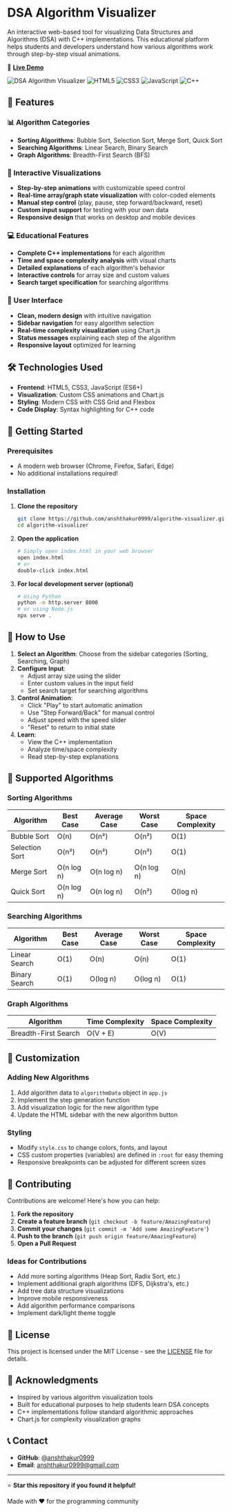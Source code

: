 # DSA Algorithm Visualizer

An interactive web-based tool for visualizing Data Structures and Algorithms (DSA) with C++ implementations. This educational platform helps students and developers understand how various algorithms work through step-by-step visual animations.

🚀 **[Live Demo](https://algorithm-visualizer-xi-nine.vercel.app)**

![DSA Algorithm Visualizer](https://img.shields.io/badge/Status-Active-brightgreen)
![HTML5](https://img.shields.io/badge/HTML5-E34F26?logo=html5&logoColor=white)
![CSS3](https://img.shields.io/badge/CSS3-1572B6?logo=css3&logoColor=white)
![JavaScript](https://img.shields.io/badge/JavaScript-F7DF1E?logo=javascript&logoColor=black)
![C++](https://img.shields.io/badge/C++-00599C?logo=c%2B%2B&logoColor=white)

## 🚀 Features

### 📊 Algorithm Categories
- **Sorting Algorithms**: Bubble Sort, Selection Sort, Merge Sort, Quick Sort
- **Searching Algorithms**: Linear Search, Binary Search
- **Graph Algorithms**: Breadth-First Search (BFS)

### 🎯 Interactive Visualizations
- **Step-by-step animations** with customizable speed control
- **Real-time array/graph state visualization** with color-coded elements
- **Manual step control** (play, pause, step forward/backward, reset)
- **Custom input support** for testing with your own data
- **Responsive design** that works on desktop and mobile devices

### 💻 Educational Features
- **Complete C++ implementations** for each algorithm
- **Time and space complexity analysis** with visual charts
- **Detailed explanations** of each algorithm's behavior
- **Interactive controls** for array size and custom values
- **Search target specification** for searching algorithms

### 🎨 User Interface
- **Clean, modern design** with intuitive navigation
- **Sidebar navigation** for easy algorithm selection
- **Real-time complexity visualization** using Chart.js
- **Status messages** explaining each step of the algorithm
- **Responsive layout** optimized for learning

## 🛠️ Technologies Used

- **Frontend**: HTML5, CSS3, JavaScript (ES6+)
- **Visualization**: Custom CSS animations and Chart.js
- **Styling**: Modern CSS with CSS Grid and Flexbox
- **Code Display**: Syntax highlighting for C++ code

## 🚀 Getting Started

### Prerequisites
- A modern web browser (Chrome, Firefox, Safari, Edge)
- No additional installations required!

### Installation

1. **Clone the repository**
   ```bash
   git clone https://github.com/anshthakur0999/algorithm-visualizer.git
   cd algorithm-visualizer
   ```

2. **Open the application**
   ```bash
   # Simply open index.html in your web browser
   open index.html
   # or
   double-click index.html
   ```

3. **For local development server (optional)**
   ```bash
   # Using Python
   python -m http.server 8000
   # or using Node.js
   npx serve .
   ```

## 📖 How to Use

1. **Select an Algorithm**: Choose from the sidebar categories (Sorting, Searching, Graph)
2. **Configure Input**: 
   - Adjust array size using the slider
   - Enter custom values in the input field
   - Set search target for searching algorithms
3. **Control Animation**:
   - Click "Play" to start automatic animation
   - Use "Step Forward/Back" for manual control
   - Adjust speed with the speed slider
   - "Reset" to return to initial state
4. **Learn**: 
   - View the C++ implementation
   - Analyze time/space complexity
   - Read step-by-step explanations

## 🎯 Supported Algorithms

### Sorting Algorithms
| Algorithm | Best Case | Average Case | Worst Case | Space Complexity |
|-----------|-----------|--------------|------------|------------------|
| Bubble Sort | O(n) | O(n²) | O(n²) | O(1) |
| Selection Sort | O(n²) | O(n²) | O(n²) | O(1) |
| Merge Sort | O(n log n) | O(n log n) | O(n log n) | O(n) |
| Quick Sort | O(n log n) | O(n log n) | O(n²) | O(log n) |

### Searching Algorithms
| Algorithm | Best Case | Average Case | Worst Case | Space Complexity |
|-----------|-----------|--------------|------------|------------------|
| Linear Search | O(1) | O(n) | O(n) | O(1) |
| Binary Search | O(1) | O(log n) | O(log n) | O(1) |

### Graph Algorithms
| Algorithm | Time Complexity | Space Complexity |
|-----------|----------------|------------------|
| Breadth-First Search | O(V + E) | O(V) |

## 🎨 Customization

### Adding New Algorithms
1. Add algorithm data to `algorithmData` object in `app.js`
2. Implement the step generation function
3. Add visualization logic for the new algorithm type
4. Update the HTML sidebar with the new algorithm button

### Styling
- Modify `style.css` to change colors, fonts, and layout
- CSS custom properties (variables) are defined in `:root` for easy theming
- Responsive breakpoints can be adjusted for different screen sizes

## 🤝 Contributing

Contributions are welcome! Here's how you can help:

1. **Fork the repository**
2. **Create a feature branch** (`git checkout -b feature/AmazingFeature`)
3. **Commit your changes** (`git commit -m 'Add some AmazingFeature'`)
4. **Push to the branch** (`git push origin feature/AmazingFeature`)
5. **Open a Pull Request**

### Ideas for Contributions
- Add more sorting algorithms (Heap Sort, Radix Sort, etc.)
- Implement additional graph algorithms (DFS, Dijkstra's, etc.)
- Add tree data structure visualizations
- Improve mobile responsiveness
- Add algorithm performance comparisons
- Implement dark/light theme toggle

## 📝 License

This project is licensed under the MIT License - see the [LICENSE](LICENSE) file for details.

## 🙏 Acknowledgments

- Inspired by various algorithm visualization tools
- Built for educational purposes to help students learn DSA concepts
- C++ implementations follow standard algorithmic approaches
- Chart.js for complexity visualization graphs

## 📞 Contact

- **GitHub**: [@anshthakur0999](https://github.com/anshthakur0999)
- **Email**: anshthakur0999@gmail.com

---

⭐ **Star this repository if you found it helpful!**

Made with ❤️ for the programming community
